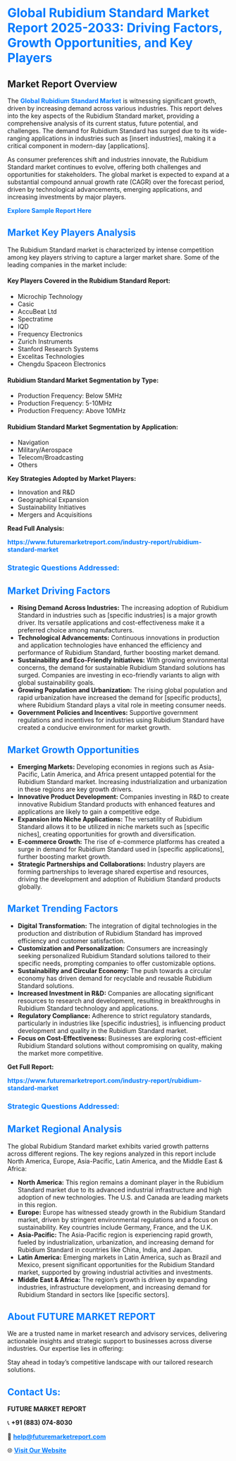 <h1 style="color: #007BFF;">Global Rubidium Standard Market Report 2025-2033: Driving Factors, Growth Opportunities, and Key Players</h1>

<section id="overview">
<h2>Market Report Overview</h2>
<p>The <a href="https://www.futuremarketreport.com/industry-report/rubidium-standard-market" style="color: #007BFF; text-decoration: none;"><strong>Global Rubidium Standard Market</strong></a> is witnessing significant growth, driven by increasing demand across various industries. This report delves into the key aspects of the Rubidium Standard market, providing a comprehensive analysis of its current status, future potential, and challenges. The demand for Rubidium Standard has surged due to its wide-ranging applications in industries such as [insert industries], making it a critical component in modern-day [applications].</p>
<p>As consumer preferences shift and industries innovate, the Rubidium Standard market continues to evolve, offering both challenges and opportunities for stakeholders. The global market is expected to expand at a substantial compound annual growth rate (CAGR) over the forecast period, driven by technological advancements, emerging applications, and increasing investments by major players.</p>
</section>

<section id="overview">
<p><a href="https://www.futuremarketreport.com/request-sample/reportId=116113" style="color: #007BFF; text-decoration: none;"><strong>Explore Sample Report Here</strong></a></p>
</section>

<section id="key-players">
<h2 style="color: #007BFF;">Market Key Players Analysis</h2>
<p>The Rubidium Standard market is characterized by intense competition among key players striving to capture a larger market share. Some of the leading companies in the market include:</p>
<h4>Key Players Covered in the Rubidium Standard Report:</h4>
<ul><li>Microchip Technology</li><li>Casic</li><li>AccuBeat Ltd</li><li>Spectratime</li><li>IQD</li><li>Frequency Electronics</li><li>Zurich Instruments</li><li>Stanford Research Systems</li><li>Excelitas Technologies</li><li>Chengdu Spaceon Electronics</li></ul>
<h4>Rubidium Standard Market Segmentation by Type:</h4>
<ul><li>Production Frequency: Below 5MHz</li><li>Production Frequency: 5-10MHz</li><li>Production Frequency: Above 10MHz</li></ul>

<h4>Rubidium Standard Market Segmentation by Application:</h4>
<ul><li>Navigation</li><li>Military/Aerospace</li><li>Telecom/Broadcasting</li><li>Others</li></ul>
<p><strong>Key Strategies Adopted by Market Players:</strong></p>
<ul>
<li>Innovation and R&D</li>
<li>Geographical Expansion</li>
<li>Sustainability Initiatives</li>
<li>Mergers and Acquisitions</li>
</ul>
</section>

<section>
<p><strong>Read Full Analysis: </strong></p><a href="https://www.futuremarketreport.com/industry-report/rubidium-standard-market" style="color: #007BFF; text-decoration: none;"><strong>https://www.futuremarketreport.com/industry-report/rubidium-standard-market</strong></a>
<h3 style="color: #007BFF;">Strategic Questions Addressed:</h3>
</section>

<section id="driving-factors">
<h2 style="color: #007BFF;">Market Driving Factors</h2>
<ul>
<li><strong>Rising Demand Across Industries:</strong> The increasing adoption of Rubidium Standard in industries such as [specific industries] is a major growth driver. Its versatile applications and cost-effectiveness make it a preferred choice among manufacturers.</li>
<li><strong>Technological Advancements:</strong> Continuous innovations in production and application technologies have enhanced the efficiency and performance of Rubidium Standard, further boosting market demand.</li>
<li><strong>Sustainability and Eco-Friendly Initiatives:</strong> With growing environmental concerns, the demand for sustainable Rubidium Standard solutions has surged. Companies are investing in eco-friendly variants to align with global sustainability goals.</li>
<li><strong>Growing Population and Urbanization:</strong> The rising global population and rapid urbanization have increased the demand for [specific products], where Rubidium Standard plays a vital role in meeting consumer needs.</li>
<li><strong>Government Policies and Incentives:</strong> Supportive government regulations and incentives for industries using Rubidium Standard have created a conducive environment for market growth.</li>
</ul>
</section>

<section id="growth-opportunities">
<h2 style="color: #007BFF;">Market Growth Opportunities</h2>
<ul>
<li><strong>Emerging Markets:</strong> Developing economies in regions such as Asia-Pacific, Latin America, and Africa present untapped potential for the Rubidium Standard market. Increasing industrialization and urbanization in these regions are key growth drivers.</li>
<li><strong>Innovative Product Development:</strong> Companies investing in R&D to create innovative Rubidium Standard products with enhanced features and applications are likely to gain a competitive edge.</li>
<li><strong>Expansion into Niche Applications:</strong> The versatility of Rubidium Standard allows it to be utilized in niche markets such as [specific niches], creating opportunities for growth and diversification.</li>
<li><strong>E-commerce Growth:</strong> The rise of e-commerce platforms has created a surge in demand for Rubidium Standard used in [specific applications], further boosting market growth.</li>
<li><strong>Strategic Partnerships and Collaborations:</strong> Industry players are forming partnerships to leverage shared expertise and resources, driving the development and adoption of Rubidium Standard products globally.</li>
</ul>
</section>

<section id="trending-factors">
<h2 style="color: #007BFF;">Market Trending Factors</h2>
<ul>
<li><strong>Digital Transformation:</strong> The integration of digital technologies in the production and distribution of Rubidium Standard has improved efficiency and customer satisfaction.</li>
<li><strong>Customization and Personalization:</strong> Consumers are increasingly seeking personalized Rubidium Standard solutions tailored to their specific needs, prompting companies to offer customizable options.</li>
<li><strong>Sustainability and Circular Economy:</strong> The push towards a circular economy has driven demand for recyclable and reusable Rubidium Standard solutions.</li>
<li><strong>Increased Investment in R&D:</strong> Companies are allocating significant resources to research and development, resulting in breakthroughs in Rubidium Standard technology and applications.</li>
<li><strong>Regulatory Compliance:</strong> Adherence to strict regulatory standards, particularly in industries like [specific industries], is influencing product development and quality in the Rubidium Standard market.</li>
<li><strong>Focus on Cost-Effectiveness:</strong> Businesses are exploring cost-efficient Rubidium Standard solutions without compromising on quality, making the market more competitive.</li>
</ul>
</section>

<section>
<p><strong>Get Full Report: </strong></p><a href="https://www.futuremarketreport.com/industry-report/rubidium-standard-market" style="color: #007BFF; text-decoration: none;"><strong>https://www.futuremarketreport.com/industry-report/rubidium-standard-market</strong></a>
<h3 style="color: #007BFF;">Strategic Questions Addressed:</h3>
</section>


<section id="regional-analysis">
<h2 style="color: #007BFF;">Market Regional Analysis</h2>
<p>The global Rubidium Standard market exhibits varied growth patterns across different regions. The key regions analyzed in this report include North America, Europe, Asia-Pacific, Latin America, and the Middle East & Africa:</p>
<ul>
<li><strong>North America:</strong> This region remains a dominant player in the Rubidium Standard market due to its advanced industrial infrastructure and high adoption of new technologies. The U.S. and Canada are leading markets in this region.</li>
<li><strong>Europe:</strong> Europe has witnessed steady growth in the Rubidium Standard market, driven by stringent environmental regulations and a focus on sustainability. Key countries include Germany, France, and the U.K.</li>
<li><strong>Asia-Pacific:</strong> The Asia-Pacific region is experiencing rapid growth, fueled by industrialization, urbanization, and increasing demand for Rubidium Standard in countries like China, India, and Japan.</li>
<li><strong>Latin America:</strong> Emerging markets in Latin America, such as Brazil and Mexico, present significant opportunities for the Rubidium Standard market, supported by growing industrial activities and investments.</li>
<li><strong>Middle East & Africa:</strong> The region’s growth is driven by expanding industries, infrastructure development, and increasing demand for Rubidium Standard in sectors like [specific sectors].</li>
</ul>
</section>

<footer>
<h2 style="color: #007BFF;">About FUTURE MARKET REPORT</h2>
<p>We are a trusted name in market research and advisory services, delivering actionable insights and strategic support to businesses across diverse industries. Our expertise lies in offering:</p>

<p>Stay ahead in today’s competitive landscape with our tailored research solutions.</p>

<h2 style="color: #007BFF;">Contact Us:</h2>
<p><strong>FUTURE MARKET REPORT</strong></p>
<p>📞 <strong>+91 (883) 074-8030</strong></p>
<p>📧 <strong><a href="mailto:help@futuremarketreport.com" style="color: #007BFF;">help@futuremarketreport.com</a></strong></p>
<p>🌐 <strong><a href="https://www.futuremarketreport.com/" style="color: #007BFF;">Visit Our Website</a></strong></p>
</footer>